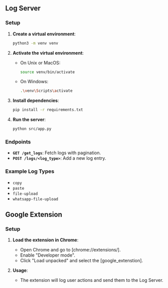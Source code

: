 
## Log Server

### Setup

1. **Create a virtual environment**:
    ```sh
    python3 -m venv venv
    ```

2. **Activate the virtual environment**:
    - On Unix or MacOS:
        ```sh
        source venv/bin/activate
        ```
    - On Windows:
        ```sh
        .\venv\Scripts\activate
        ```

3. **Install dependencies**:
    ```sh
    pip install -r requirements.txt
    ```

4. **Run the server**:
    ```sh
    python src/app.py
    ```

### Endpoints

- **`GET /get_logs`**: Fetch logs with pagination.
- **`POST /logs/<log_type>`**: Add a new log entry.

### Example Log Types

- `copy`
- `paste`
- `file-upload`
- `whatsapp-file-upload`

## Google Extension

### Setup

1. **Load the extension in Chrome**:
    - Open Chrome and go to [chrome://extensions/].
    - Enable "Developer mode".
    - Click "Load unpacked" and select the [google_extenstion].

2. **Usage**:
    - The extension will log user actions and send them to the Log Server.